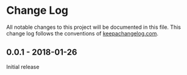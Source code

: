 # Change Log
All notable changes to this project will be documented in this file. This change log follows the conventions of [keepachangelog.com](http://keepachangelog.com/).

## 0.0.1 - 2018-01-26

Initial release

[0.1.0]: https://github.com/bitti/pr-tweeter/tree/v0.0.1
